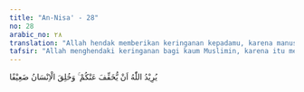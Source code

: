 ```yaml
---
title: "An-Nisa' - 28"
no: 28
arabic_no: ٢٨
translation: "Allah hendak memberikan keringanan kepadamu, karena manusia diciptakan (bersifat) lemah."
tafsir: "Allah menghendaki keringanan bagi kaum Muslimin, karena itu membolehkan mereka yang kurang sanggup memberi belanja kepada perempuan merdeka untuk menikahi seorang hamba sahaya. Allah memberitahukan pula bahwa manusia itu diciptakan dalam keadaan lemah, terutama dalam menghadapi godaan hawa nafsunya. Oleh karenanya hendaklah kaum Muslimin menjaga dirinya agar jangan sampai melakukan pelanggaran, seperti berzina dan lain sebagainya. Ini semua dalam rangka membentengi manusia dari pengaruh setan dan hawa nafsu yang dapat menjerumuskannya. Manusia harus menyadari kelemahan dirinya, karena itu perlu membentengi diri dengan iman yang kuat dan perlu mengetahui tuntunan Allah dan cara-cara mengatasi godaan hawa nafsunya."
---
```


يُرِيْدُ اللّٰهُ اَنْ يُّخَفِّفَ عَنْكُمْ ۚ وَخُلِقَ الْاِنْسَانُ ضَعِيْفًا 
